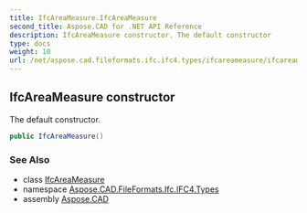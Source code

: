 ```yaml
---
title: IfcAreaMeasure.IfcAreaMeasure
second_title: Aspose.CAD for .NET API Reference
description: IfcAreaMeasure constructor. The default constructor
type: docs
weight: 10
url: /net/aspose.cad.fileformats.ifc.ifc4.types/ifcareameasure/ifcareameasure/
---
```

## IfcAreaMeasure constructor

The default constructor.

```csharp
public IfcAreaMeasure()
```

### See Also

* class [IfcAreaMeasure](../)
* namespace [Aspose.CAD.FileFormats.Ifc.IFC4.Types](../../ifcareameasure/)
* assembly [Aspose.CAD](../../../)


